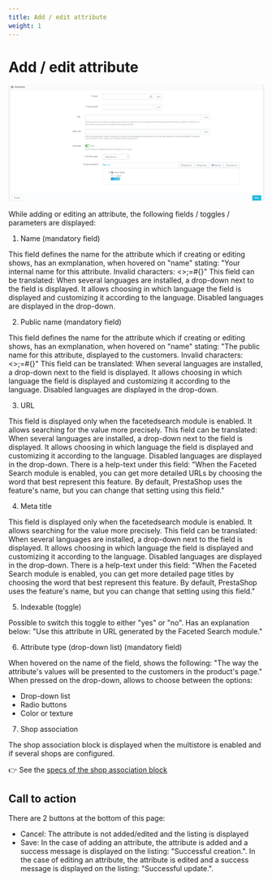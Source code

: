 ```yaml
---
title: Add / edit attribute
weight: 1
---
```

# Add / edit attribute

![Attribute1](/static/img/attribute1.png)


While adding or editing an attribute, the following fields / toggles / parameters are displayed:

1) Name (mandatory field)

This field defines the name for the attribute which if creating or editing shows, has an exmplanation, when hovered on "name" stating: "Your internal name for this attribute. Invalid characters: <>;=#{}"
This field can be translated: When several languages are installed, a drop-down next to the field is displayed. It allows choosing in which language the field is displayed and customizing it according to the language. Disabled languages are displayed in the drop-down. 

2) Public name (mandatory field)

This field defines the name for the attribute which if creating or editing shows, has an exmplanation, when hovered on "name" stating: "The public name for this attribute, displayed to the customers. Invalid characters: <>;=#{}"
This field can be translated: When several languages are installed, a drop-down next to the field is displayed. It allows choosing in which language the field is displayed and customizing it according to the language. Disabled languages are displayed in the drop-down. 

3) URL 

This field is displayed only when the facetedsearch module is enabled. It allows searching for the value more precisely. 
This field can be translated: When several languages are installed, a drop-down next to the field is displayed. It allows choosing in which language the field is displayed and customizing it according to the language. Disabled languages are displayed in the drop-down. 
There is a help-text under this field: "When the Faceted Search module is enabled, you can get more detailed URLs by choosing the word that best represent this feature. By default, PrestaShop uses the feature's name, but you can change that setting using this field."

4) Meta title 

This field is displayed only when the facetedsearch module is enabled. It allows searching for the value more precisely. 
This field can be translated: When several languages are installed, a drop-down next to the field is displayed. It allows choosing in which language the field is displayed and customizing it according to the language. Disabled languages are displayed in the drop-down. 
There is a help-text under this field: "When the Faceted Search module is enabled, you can get more detailed page titles by choosing the word that best represent this feature. By default, PrestaShop uses the feature's name, but you can change that setting using this field."

5) Indexable (toggle)

Possible to switch this toggle to either "yes" or "no". Has an explanation below: "Use this attribute in URL generated by the Faceted Search module."

6) Attribute type (drop-down list) (mandatory field)

When hovered on the name of the field, shows the following: "The way the attribute's values will be presented to the customers in the product's page."
When pressed on the drop-down, allows to choose between the options: 
 - Drop-down list
 - Radio buttons
 - Color or texture

7) Shop association 
 
The shop association block is displayed when the multistore is enabled and if several shops are configured.

:point_right: See the [specs of the shop association block](../../../multistoregeneralspecs.md#shop-association-block)

 ## Call to action 
 There are 2 buttons at the bottom of this page: 
 - Cancel: The attribute is not added/edited and the listing is displayed
 - Save: In the case of adding an attribute, the attribute is added and a success message is displayed on the listing: "Successful creation.". In the case of editing an attribute, the attribute is edited and a success message is displayed on the listing: "Successful update.".
